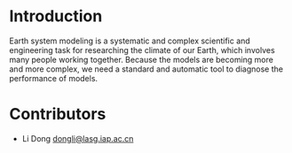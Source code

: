# Introduction

Earth system modeling is a systematic and complex scientific and engineering task for researching the climate of our Earth, which involves many people working together. Because the models are becoming more and more complex, we need a standard and automatic tool to diagnose the performance of models.

# Contributors

- Li Dong <dongli@lasg.iap.ac.cn>
